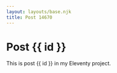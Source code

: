 ```yaml
---
layout: layouts/base.njk
title: Post 14670
---
```


# Post {{ id }}

This is post {{ id }} in my Eleventy project.
